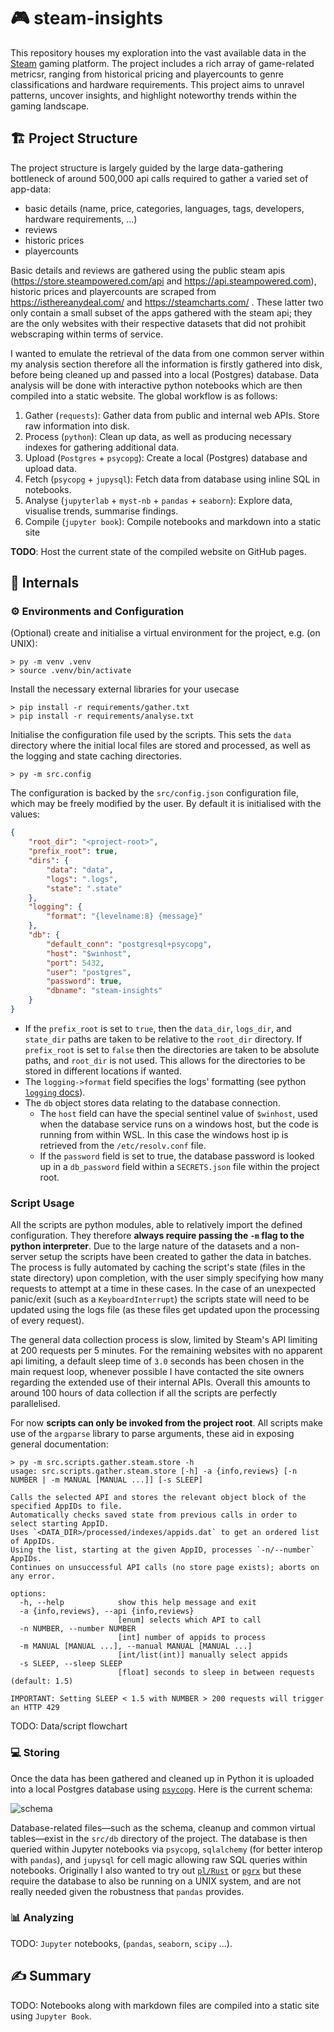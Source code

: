 # 🎮 steam-insights

This repository houses my exploration into the vast available data in the [Steam](https://store.steampowered.com) gaming platform. The project includes a rich array of game-related metricsr, ranging from historical pricing and playercounts to genre classifications and hardware requirements. This project aims to unravel patterns, uncover insights, and highlight noteworthy trends within the gaming landscape. 

## 🏗️ Project Structure

The project structure is largely guided by the large data-gathering bottleneck of around 500,000 api calls required to gather a varied set of app-data:
- basic details (name, price, categories, languages, tags, developers, hardware requirements, ...)
- reviews
- historic prices
- playercounts

Basic details and reviews are gathered using the public steam apis (https://store.steampowered.com/api and https://api.steampowered.com), historic prices and playercounts are scraped from https://isthereanydeal.com/ and https://steamcharts.com/ . These latter two only contain a small subset of the apps gathered with the steam api; they are the only websites with their respective datasets that did not prohibit webscraping within terms of service.

I wanted to emulate the retrieval of the data from one common server within my analysis section therefore all the information is firstly gathered into disk, before being cleaned up and passed into a local (Postgres) database. Data analysis will be done with interactive python notebooks which are then compiled into a static website. The global workflow is as follows:

1. Gather (`requests`): Gather data from public and internal web APIs. Store raw information into disk.
2. Process (`python`): Clean up data, as well as producing necessary indexes for gathering additional data.
3. Upload (`Postgres` + `psycopg`): Create a local (Postgres) database and upload data.
4. Fetch (`psycopg` + `jupysql`): Fetch data from database using inline SQL in notebooks.
5. Analyse (`jupyterlab` + `myst-nb` + `pandas` + `seaborn`): Explore data, visualise trends, summarise findings.
6. Compile (`jupyter book`): Compile notebooks and markdown into a static site

**TODO**: Host the current state of the compiled website on GitHub pages.

## 🔎 Internals
### ⚙ Environments and Configuration

(Optional) create and initialise a virtual environment for the project, e.g. (on UNIX):
```
> py -m venv .venv
> source .venv/bin/activate
```

Install the necessary external libraries for your usecase
```
> pip install -r requirements/gather.txt
> pip install -r requirements/analyse.txt
```

Initialise the configuration file used by the scripts. This sets the `data` directory where the initial local files are stored and processed, as well as the logging and state caching directories.
```
> py -m src.config
```

The configuration is backed by the `src/config.json` configuration file, which may be freely modified by the user. By default it is initialised with the values:
```json
{
    "root_dir": "<project-root>",
    "prefix_root": true,
    "dirs": {
        "data": "data",
        "logs": ".logs",
        "state": ".state"
    },
    "logging": {
        "format": "{levelname:8} {message}"
    },
    "db": {
        "default_conn": "postgresql+psycopg",
        "host": "$winhost",
        "port": 5432,
        "user": "postgres",
        "password": true,
        "dbname": "steam-insights"
    }
}
```
- If the `prefix_root` is set to `true`, then the `data_dir`, `logs_dir`, and `state_dir` paths are taken to be relative to the `root_dir` directory. If `prefix_root` is set to `false` then the directories are taken to be absolute paths, and `root_dir` is not used. This allows for the directories to be stored in different locations if wanted.
- The `logging->format` field specifies the logs' formatting (see python [`logging` docs](https://docs.python.org/3/library/logging.html)).
- The `db` object stores data relating to the database connection.
    - The `host` field can have the special sentinel value of `$winhost`, used when the database service runs on a windows host, but the code is running from within WSL. In this case the windows host ip is retrieved from the `/etc/resolv.conf` file.
    - If the `password` field is set to true, the database password is looked up in a `db_password` field within a `SECRETS.json` file within the project root.

### Script Usage

All the scripts are python modules, able to relatively import the defined configuration. They therefore **always require passing the `-m` flag to the python interpreter**. 
Due to the large nature of the datasets and a non-server setup the scripts have been created to gather the data in batches. The process is fully automated by caching the script's state (files in the state directory) upon completion, with the user simply specifying how many requests to attempt at a time in these cases. In the case of an unexpected panic/exit (such as a `KeyboardInterrupt`) the scripts state will need to be updated using the logs file (as these files get updated upon the processing of every request).

The general data collection process is slow, limited by Steam's API limiting at 200 requests per 5 minutes. For the remaining websites with no apparent api limiting, a default sleep time of `3.0` seconds has been chosen in the main request loop, whenever possible I have contacted the site owners regarding the extended use of their internal APIs. Overall this amounts to around 100 hours of data collection if all the scripts are perfectly parallelised.  

For now **scripts can only be invoked from the project root**. All scripts make use of the `argparse` library to parse arguments, these aid in exposing general documentation:
```
> py -m src.scripts.gather.steam.store -h
usage: src.scripts.gather.steam.store [-h] -a {info,reviews} [-n NUMBER | -m MANUAL [MANUAL ...]] [-s SLEEP]

Calls the selected API and stores the relevant object block of the specified AppIDs to file.
Automatically checks saved state from previous calls in order to select starting AppID.
Uses `<DATA_DIR>/processed/indexes/appids.dat` to get an ordered list of AppIDs.
Using the list, starting at the given AppID, processes `-n/--number` AppIDs.
Continues on unsuccessful API calls (no store page exists); aborts on any error.

options:
  -h, --help            show this help message and exit
  -a {info,reviews}, --api {info,reviews}
                        [enum] selects which API to call
  -n NUMBER, --number NUMBER
                        [int] number of appids to process
  -m MANUAL [MANUAL ...], --manual MANUAL [MANUAL ...]
                        [int/list(int)] manually select appids
  -s SLEEP, --sleep SLEEP
                        [float] seconds to sleep in between requests (default: 1.5)

IMPORTANT: Setting SLEEP < 1.5 with NUMBER > 200 requests will trigger an HTTP 429
```

TODO: Data/script flowchart

### 💻 Storing

Once the data has been gathered and cleaned up in Python it is uploaded into a local Postgres database using [`psycopg`](https://pypi.org/project/psycopg/). Here is the current schema:

![schema](assets/schema.png)

Database-related files—such as the schema, cleanup and common virtual tables—exist in the `src/db` directory of the project. The database is then queried within Jupyter notebooks via `psycopg`, `sqlalchemy` (for better interop with `pandas`), and `jupysql` for cell magic allowing raw SQL queries within notebooks. Originally I also wanted to try out [`pl/Rust`](https://github.com/tcdi/plrust) or [`pgrx`](https://github.com/pgcentralfoundation/pgrx) but these require the database to also be running on a UNIX system, and are not really needed given the robustness that `pandas` provides. 

### 📊 Analyzing

TODO: `Jupyter` notebooks,  (`pandas`, `seaborn`, `scipy` ...).
## ✍️ Summary

TODO: Notebooks along with markdown files are compiled into a static site using `Jupyter Book`.
